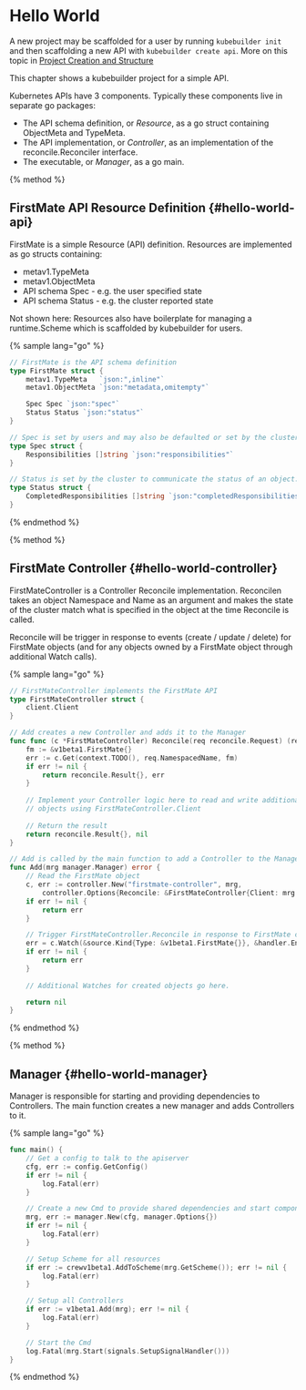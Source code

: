 # Hello World

A new project may be scaffolded for a user by running `kubebuilder init` and then scaffolding a
new API with `kubebuilder create api`. More on this topic in
[Project Creation and Structure](../basics/project_creation_and_structure.md) 

This chapter shows a kubebuilder project for a simple API.

Kubernetes APIs have 3 components.  Typically these components live in separate go packages:

* The API schema definition, or *Resource*, as a go struct containing ObjectMeta and TypeMeta.
* The API implementation, or *Controller*, as an implementation of the reconcile.Reconciler interface.
* The executable, or *Manager*, as a go main.

{% method %}
## FirstMate API Resource Definition {#hello-world-api}

FirstMate is a simple Resource (API) definition.  Resources are implemented as go structs containing:

- metav1.TypeMeta
- metav1.ObjectMeta
- API schema Spec - e.g. the user specified state
- API schema Status - e.g. the cluster reported state

Not shown here: Resources also have boilerplate for managing a runtime.Scheme which is scaffolded by
kubebuilder for users.

{% sample lang="go" %}
```go
// FirstMate is the API schema definition
type FirstMate struct {
    metav1.TypeMeta   `json:",inline"`
    metav1.ObjectMeta `json:"metadata,omitempty"`

    Spec Spec `json:"spec"`
    Status Status `json:"status"`
}

// Spec is set by users and may also be defaulted or set by the cluster if left unspecified.
type Spec struct {
    Responsibilities []string `json:"responsibilities"`
}

// Status is set by the cluster to communicate the status of an object.
type Status struct {
	CompletedResponsibilities []string `json:"completedResponsibilities"`
}
```
{% endmethod %}

{% method %}
## FirstMate Controller {#hello-world-controller}

FirstMateController is a Controller Reconcile implementation.  Reconcilen takes an object
Namespace and Name as an argument and makes the state of the cluster match what is specified in the object
at the time Reconcile is called.

Reconcile will be trigger in response to events (create / update / delete) for FirstMate objects (and for any
objects owned by a FirstMate object through additional Watch calls).

{% sample lang="go" %}
```go
// FirstMateController implements the FirstMate API
type FirstMateController struct {
	client.Client
}

// Add creates a new Controller and adds it to the Manager
func func (c *FirstMateController) Reconcile(req reconcile.Request) (reconcile.Result, error) {
    fm := &v1beta1.FirstMate{}
	err := c.Get(context.TODO(), req.NamespacedName, fm)
	if err != nil {
		return reconcile.Result{}, err
	}
	
	// Implement your Controller logic here to read and write additional
	// objects using FirstMateController.Client
	
	// Return the result
	return reconcile.Result{}, nil
}

// Add is called by the main function to add a Controller to the Manager
func Add(mrg manager.Manager) error {
	// Read the FirstMate object
	c, err := controller.New("firstmate-controller", mrg,
		controller.Options{Reconcile: &FirstMateController{Client: mrg.GetClient()}})
	if err != nil {
		return err
	}

	// Trigger FirstMateController.Reconcile in response to FirstMate create/update/delete events
	err = c.Watch(&source.Kind{Type: &v1beta1.FirstMate{}}, &handler.EnqueueRequestForObject{})
	if err != nil {
		return err
	}
	
	// Additional Watches for created objects go here.

	return nil
}
```
{% endmethod %}

{% method %}
## Manager {#hello-world-manager}

Manager is responsible for starting and providing dependencies to Controllers.  The main function creates
a new manager and adds Controllers to it.

{% sample lang="go" %}
```go
func main() {
	// Get a config to talk to the apiserver
	cfg, err := config.GetConfig()
	if err != nil {
		log.Fatal(err)
	}

	// Create a new Cmd to provide shared dependencies and start components
	mrg, err := manager.New(cfg, manager.Options{})
	if err != nil {
		log.Fatal(err)
	}

	// Setup Scheme for all resources
	if err := crewv1beta1.AddToScheme(mrg.GetScheme()); err != nil {
		log.Fatal(err)
	}

	// Setup all Controllers
	if err := v1beta1.Add(mrg); err != nil {
		log.Fatal(err)
	}

	// Start the Cmd
	log.Fatal(mrg.Start(signals.SetupSignalHandler()))
}
```
{% endmethod %}